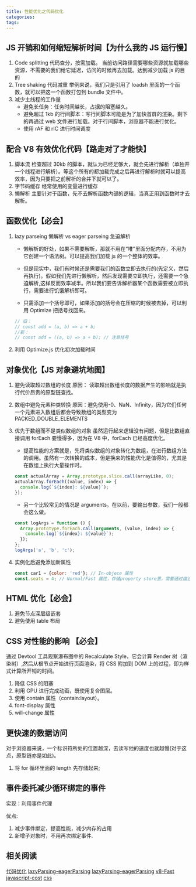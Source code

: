 ```yaml
---
title: 性能优化之代码优化
categories:
tags:
---
```


## JS 开销和如何缩短解析时间【为什么我的 JS 运行慢】

1. Code splitting 代码查分，按需加载。
   当前访问路径需要哪些资源就加载哪些资源，不需要的我们给它延迟，访问的时候再去加载。达到减少加载 js 的目的
2. Tree shaking 代码减重
   举例来说，我们只是引用了 loadsh 里面的一个函数，就可以把这一个函数打包到 bundle 文件中。
3. 减少主线程的工作量
   - 避免长任务：任务时间越长，占据的阻塞越久。
   - 避免超过 1kb 的行间脚本：写行间脚本可能是为了加快首屏的渲染。剩下的再通过 web 文件进行加载。对于行间脚本，浏览器不能进行优化。
   - 使用 rAF 和 rIC 进行时间调度

## 配合 V8 有效优化代码【路走对了才能快】

1. 脚本流
   检查超过 30kb 的脚本，就认为已经足够大，就会先进行解析（单独开一个线程进行解析）。等这个所有的都加载完成之后再进行解析时就可以提高效率，因为只要把之前解析的合并下就可以了。
2. 字节码缓存
   经常使用的变量进行缓存
3. 懒解析
   主要针对于函数，先不去解析函数内部的逻辑，当真正用到函数时才去解析。

## 函数优化【必会】

1. lazy parseing 懒解析 vs eager parseing 急迫解析

   - 懒解析的好处，如果不需要解析，那就不用在“堆”里面分配内存，不用为它创建一个语法树。可以提高我们加载 js 的一个整体的效率。

   - 但是现实中，我们有时候还是需要我们的函数立即去执行的(先定义，然后再执行)。假如我们先进行懒解析，然后发现需要立即执行，还需要一个急迫解析,这样反而效率减半。所以我们要告诉解析器某个函数需要被立即执行，需要进行饥饿解析即可。

   - 只需添加一个括号即可，如果添加的括号会在压缩的时候被去掉，可以利用 Optimize 把括号找回来。

   ```javascript
   // 旧：
   // const add = (a, b) => a + b;
   //新：
   // const add = ((a, b) => a + b); // 注意括号
   ```

2. 利用 Optimize.js 优化初次加载时间

## 对象优化【JS 对象避坑地图】

1. 避免读取超过数组的长度
   原因： 读取超出数组长度的数据产生的影响就是执行代价昂贵的原型链查找。
2. 数组中避免元素种类转换
   原因：避免使用-0、NaN、Infinity，因为它们任何一个元素进入数组后都会导致数组的类型变为 PACKED_DOUBLE_ELEMENTS
3. 优先于数组而不是类似数组的对象
   虽然运行起来逻辑没有问题，但是比数组直接调用 forEach 要慢得多，因为在 V8 中，forEach 已经高度优化。

   - 提高性能的方案就是，先将类似数组的对象转化为数组，在进行数组方法的调用。虽然有一次转换的成本，但是换来的性能优化是值得的，尤其是在数组上执行大量操作时。

   ```javascript
   const actualArray = Array.prototype.slice.call(arrayLike, 0);
   actualArray.forEach((value, index) => {
     console.log(`${index}: ${value}`);
   });
   ```

   - 另一个比较常见的情况是 arguments。在以前，要输出参数，我们一般都会这么做。

   ```javascript
   const logArgs = function () {
     Array.prototype.forEach.call(arguments, (value, index) => {
       console.log(`${index}: ${value}`);
     });
   };
   logArgs('a', 'b', 'c');
   ```

4. 实例化后避免添加新属性

   ```javascript
   const car1 = {color: 'red'}; // In-objece 属性
   const.seats = 4; // Normal/Fast 属性，存储property store里，需要通过描述数组间接查找。
   ```

## HTML 优化【必会】

1. 避免节点深层级嵌套
2. 避免使用 table 布局

## CSS 对性能的影响 【必会】

通过 Devtool 工具观察瀑布图中的 Recalculate Style，它会计算 Render 树（渲染树）,然后从根节点开始进行页面渲染，将 CSS 附加到 DOM 上的过程，即为样式计算所开销的时间。

1. 降低 CSS 的阻塞
2. 利用 GPU 进行完成动画，既使用复合图层。
3. 使用 contain 属性（contain:layout）。
4. font-display 属性
5. will-change 属性

## 更快速的数据访问

对于浏览器来说，一个标识符所处的位置越深，去读写他的速度也就越慢(对于这点，原型链亦是如此)。

1. 将 for 循环里面的 length 先存储起来;

## 事件委托减少循环绑定的事件

实现：利用事件代理

优点:

1. 减少事件绑定，提高性能，减少内存的占用
2. 新增子对象时，不用再次绑定事件.

## 相关阅读

[代码优化](https://www.cnblogs.com/codexlx/p/13993878.html)
[lazyParsing-eagerParsing](https://blog.sessionstack.com/how-javascript-works-parsing-abstract-syntax-trees-asts-5-tips-on-how-to-minimize-parse-time-abfcf7e8a0c8)
[lazyParsing-eagerParsing](https://www.programmersought.com/article/15265512559/)
[v8-Fast](https://zhuanlan.zhihu.com/p/29321540)
[javascript-cost](https://juejin.cn/post/6844903565308198920)
[css](https://juejin.cn/post/6942661408181977118)
